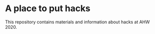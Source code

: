 # A place to put hacks

This repository contains materials and information about hacks at AHW 2020.


